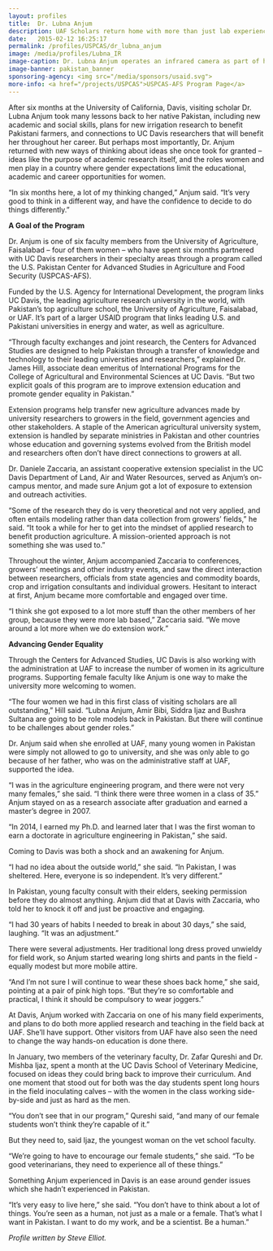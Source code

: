 ```yaml
---
layout: profiles
title:  Dr. Lubna Anjum
description: UAF Scholars return home with more than just lab experience. Dr. Anjum and other female scholars are breaking ground through their USPCAS-AFS scholar exchanges.
date:   2015-02-12 16:25:17
permalink: /profiles/USPCAS/dr_lubna_anjum
image: /media/profiles/Lubna_IR
image-caption: Dr. Lubna Anjum operates an infrared camera as part of her field training.
image-banner: pakistan_banner
sponsoring-agency: <img src="/media/sponsors/usaid.svg">
more-info: <a href="/projects/USPCAS">USPCAS-AFS Program Page</a>
---
```


After six months at the University of California, Davis, visiting scholar Dr. Lubna Anjum took many lessons back to her native Pakistan, including new academic and social skills, plans for new irrigation research to benefit Pakistani farmers, and connections to UC Davis researchers that will benefit her throughout her career. But perhaps most importantly, Dr. Anjum returned with new ways of thinking about ideas she once took for granted – ideas like the purpose of academic research itself, and the roles women and men play in a country where gender expectations limit the educational, academic and career opportunities for women. <br>

“In six months here, a lot of my thinking changed,” Anjum said. “It’s very good to think in a different way, and have the confidence to decide to do things differently.” <br>

<b>A Goal of the Program</b><br>

Dr. Anjum is one of six faculty members from the University of Agriculture, Faisalabad – four of them women – who have spent six months partnered with UC Davis researchers in their specialty areas through a program called the U.S. Pakistan Center for Advanced Studies in Agriculture and Food Security (USPCAS-AFS). <br>

Funded by the U.S. Agency for International Development, the program links UC Davis, the leading agriculture research university in the world, with Pakistan’s top agriculture school, the University of Agriculture, Faisalabad, or UAF.  It’s part of a larger USAID program that links leading U.S. and Pakistani universities in energy and water, as well as agriculture. <br>

“Through faculty exchanges and joint research, the Centers for Advanced Studies are designed to help Pakistan through a transfer of knowledge and technology to their leading universities and researchers,” explained Dr. James Hill, associate dean emeritus of International Programs for the College of Agricultural and Environmental Sciences at UC Davis. “But two explicit goals of this program are to improve extension education and promote gender equality in Pakistan.” <br>

Extension programs help transfer new agriculture advances made by university researchers to growers in the field, government agencies and other stakeholders. A staple of the American agricultural university system, extension is handled by separate ministries in Pakistan and other countries whose education and governing systems evolved from the British model and researchers often don’t have direct connections to growers at all. <br>

Dr. Daniele Zaccaria, an assistant cooperative extension specialist in the UC Davis Department of Land, Air and Water Resources, served as Anjum’s on-campus mentor, and made sure Anjum got a lot of exposure to extension and outreach activities. <br>

“Some of the research they do is very theoretical and not very applied, and often entails modeling rather than data collection from growers’ fields,” he said. “It took a while for her to get into the mindset of applied research to benefit production agriculture. A mission-oriented approach is not something she was used to.” <br>

Throughout the winter, Anjum accompanied Zaccaria to conferences, growers’ meetings and other industry events, and saw the direct interaction between researchers, officials from state agencies and commodity boards, crop and irrigation consultants and individual growers. Hesitant to interact at first, Anjum became more comfortable and engaged over time. <br>

“I think she got exposed to a lot more stuff than the other members of her group, because they were more lab based,” Zaccaria said. “We move around a lot more when we do extension work.” <br>

<b>Advancing Gender Equality</b><br>

Through the Centers for Advanced Studies, UC Davis is also working with the administration at UAF to increase the number of women in its agriculture programs. Supporting female faculty like Anjum is one way to make the university more welcoming to women. <br>

“The four women we had in this first class of visiting scholars are all outstanding,” Hill said. “Lubna Anjum, Amir Bibi, Siddra Ijaz and Bushra Sultana are going to be role models back in Pakistan. But there will continue to be challenges about gender roles.” <br>

Dr. Anjum said when she enrolled at UAF, many young women in Pakistan were simply not allowed to go to university, and she was only able to go because of her father, who was on the administrative staff at UAF, supported the idea. <br>

“I was in the agriculture engineering program, and there were not very many females,” she said. “I think there were three women in a class of 35.” <br>
Anjum stayed on as a research associate after graduation and earned a master’s degree in 2007. <br>

“In 2014, I earned my Ph.D. and learned later that I was the first woman to earn a doctorate in agriculture engineering in Pakistan,” she said. <br>

Coming to Davis was both a shock and an awakening for Anjum. <br>

“I had no idea about the outside world,” she said. “In Pakistan, I was sheltered. Here, everyone is so independent. It’s very different.” <br>

In Pakistan, young faculty consult with their elders, seeking permission before they do almost anything. Anjum did that at Davis with Zaccaria, who told her to knock it off and just be proactive and engaging. <br>

“I had 30 years of habits I needed to break in about 30 days,” she said, laughing. “It was an adjustment.” <br>

 There were several adjustments. Her traditional long dress proved unwieldy for field work, so Anjum started wearing long shirts and pants in the field - equally modest but more mobile attire. <br>

“And I’m not sure I will continue to wear these shoes back home,” she said, pointing at a pair of pink high tops. “But they’re so comfortable and practical, I think it should be compulsory to wear joggers.” <br>

At Davis, Anjum worked with Zaccaria on one of his many field experiments, and plans to do both more applied research and teaching in the field back at UAF. She’ll have support. Other visitors from UAF have also seen the need to change the way hands-on education is done there. <br>

In January, two members of the veterinary faculty, Dr. Zafar Qureshi and Dr. Mishba Ijaz, spent a month at the UC Davis School of Veterinary Medicine, focused on ideas they could bring back to improve their curriculum. And one moment that stood out for both was the day students spent long hours in the field inoculating calves – with the women in the class working side-by-side and just as hard as the men. <br>

“You don’t see that in our program,” Qureshi said, “and many of our female students won’t think they’re capable of it.” <br>

But they need to, said Ijaz, the youngest woman on the vet school faculty. <br>

“We’re going to have to encourage our female students,” she said. “To be good veterinarians, they need to experience all of these things.” <br>

Something Anjum experienced in Davis is an ease around gender issues which she hadn’t experienced in Pakistan. <br>

“It’s very easy to live here,” she said. “You don’t have to think about a lot of things. You’re seen as a human, not just as a male or a female. That’s what I want in Pakistan. I want to do my work, and be a scientist. Be a human.”  <br>



  <p><i>Profile written by Steve Elliot.</i></p>
